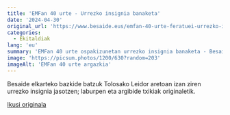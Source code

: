 ```yaml
---
title: 'EMFan 40 urte - Urrezko insignia banaketa'
date: '2024-04-30'
original_url: 'https://www.besaide.eus/emfan-40-urte-feratuei-urrezko-insignia-banaketa/'
categories:
  - Ekitaldiak
lang: 'eu'
summary: 'EMFan 40 urte ospakizunetan urrezko insignia banaketa - Besaideko parte-hartzea eta laburpena.'
image: 'https://picsum.photos/1200/630?random=203'
imageAlt: 'EMFan 40 urte argazkia'
---
```


Besaide elkarteko bazkide batzuk Tolosako Leidor aretoan izan ziren urrezko insignia jasotzen; laburpen eta argibide txikiak originaletik.

[Ikusi originala]({{original_url}})
